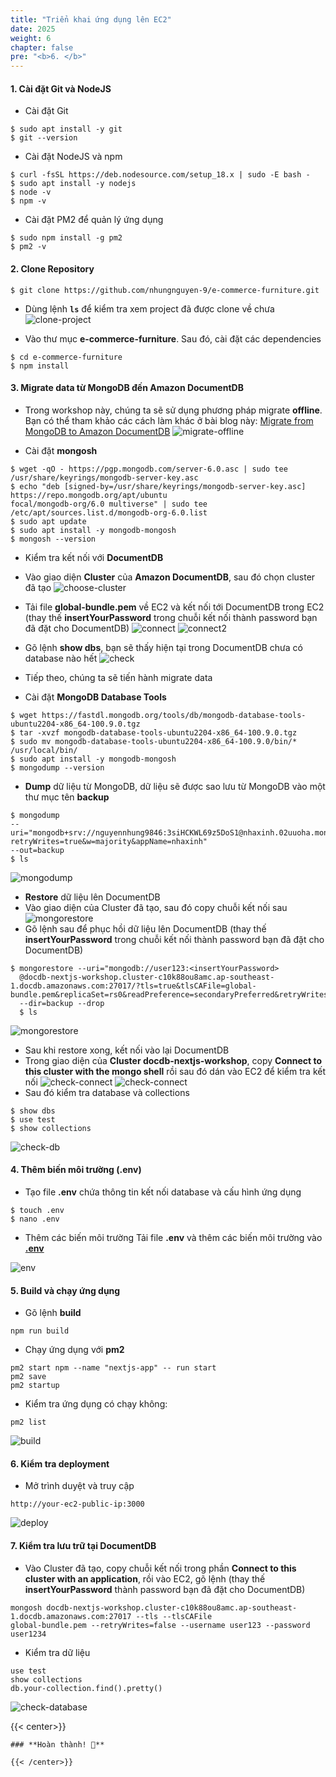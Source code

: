 ```yaml
---
title: "Triển khai ứng dụng lên EC2"
date: 2025
weight: 6
chapter: false
pre: "<b>6. </b>"
---
```


#### 1. Cài đặt Git và NodeJS

- Cài đặt Git

```shell
$ sudo apt install -y git
$ git --version
```

- Cài đặt NodeJS và npm

```shell
$ curl -fsSL https://deb.nodesource.com/setup_18.x | sudo -E bash -
$ sudo apt install -y nodejs
$ node -v
$ npm -v
```

- Cài đặt PM2 để quản lý ứng dụng

```shell
$ sudo npm install -g pm2
$ pm2 -v
```

#### 2. Clone Repository

```shell
$ git clone https://github.com/nhungnguyen-9/e-commerce-furniture.git
```

- Dùng lệnh **`ls`** để kiểm tra xem project đã được clone về chưa
![clone-project](/images/6-deploy-the-application-to-ec2/6.1.png)

- Vào thư mục **e-commerce-furniture**. Sau đó, cài đặt các dependencies

```shell
$ cd e-commerce-furniture
$ npm install
```

#### 3. Migrate data từ MongoDB đến Amazon DocumentDB

- Trong workshop này, chúng ta sẽ sử dụng phương pháp migrate **offline**. Bạn có thể tham khảo các cách làm khác ở bài
blog này: [Migrate from MongoDB to Amazon
DocumentDB](https://aws.amazon.com/blogs/database/migrate-from-mongodb-to-amazon-documentdb-using-the-offline-method/)
![migrate-offline](/images/6-deploy-the-application-to-ec2/offline-migration-approach.gif)

- Cài đặt **mongosh**

```shell
$ wget -qO - https://pgp.mongodb.com/server-6.0.asc | sudo tee /usr/share/keyrings/mongodb-server-key.asc
$ echo "deb [signed-by=/usr/share/keyrings/mongodb-server-key.asc] https://repo.mongodb.org/apt/ubuntu
focal/mongodb-org/6.0 multiverse" | sudo tee /etc/apt/sources.list.d/mongodb-org-6.0.list
$ sudo apt update
$ sudo apt install -y mongodb-mongosh
$ mongosh --version
```

- Kiểm tra kết nối với **DocumentDB**

- Vào giao diện **Cluster** của **Amazon DocumentDB**, sau đó chọn cluster đã tạo
![choose-cluster](/images/6-deploy-the-application-to-ec2/6.3.png)
- Tải file **global-bundle.pem** về EC2 và kết nối tới DocumentDB trong EC2 (thay thế **insertYourPassword** trong chuỗi
kết nối thành password bạn đã đặt cho DocumentDB)
![connect](/images/6-deploy-the-application-to-ec2/6.4.png)
![connect2](/images/6-deploy-the-application-to-ec2/6.5.png)
- Gõ lệnh **show dbs**, bạn sẽ thấy hiện tại trong DocumentDB chưa có database nào hết
![check](/images/6-deploy-the-application-to-ec2/6.6.png)

- Tiếp theo, chúng ta sẽ tiến hành migrate data

- Cài đặt **MongoDB Database Tools**

```shell
$ wget https://fastdl.mongodb.org/tools/db/mongodb-database-tools-ubuntu2204-x86_64-100.9.0.tgz
$ tar -xvzf mongodb-database-tools-ubuntu2204-x86_64-100.9.0.tgz
$ sudo mv mongodb-database-tools-ubuntu2204-x86_64-100.9.0/bin/* /usr/local/bin/
$ sudo apt install -y mongodb-mongosh
$ mongodump --version
```

- **Dump** dữ liệu từ MongoDB, dữ liệu sẽ được sao lưu từ MongoDB vào một thư mục tên **backup**

```shell
$ mongodump
--uri="mongodb+srv://nguyennhung9846:3siHCKWL69z5DoS1@nhaxinh.02uuoha.mongodb.net/?retryWrites=true&w=majority&appName=nhaxinh"
--out=backup
$ ls
```

![mongodump](/images/6-deploy-the-application-to-ec2/6.7.png)

- **Restore** dữ liệu lên DocumentDB
- Vào giao diện của Cluster đã tạo, sau đó copy chuỗi kết nối sau
![mongorestore](/images/6-deploy-the-application-to-ec2/6.8.png)
- Gõ lệnh sau để phục hồi dữ liệu lên DocumentDB (thay thế **insertYourPassword** trong chuỗi kết nối thành password bạn
đã đặt cho DocumentDB)

```shell
$ mongorestore --uri="mongodb://user123:<insertYourPassword>
  @docdb-nextjs-workshop.cluster-c10k88ou8amc.ap-southeast-1.docdb.amazonaws.com:27017/?tls=true&tlsCAFile=global-bundle.pem&replicaSet=rs0&readPreference=secondaryPreferred&retryWrites=false"
  --dir=backup --drop
  $ ls
  ```

  ![mongorestore](/images/6-deploy-the-application-to-ec2/6.9.png)

  - Sau khi restore xong, kết nối vào lại DocumentDB
  - Trong giao diện của **Cluster docdb-nextjs-workshop**, copy **Connect to this cluster with the mongo shell** rồi sau
  đó dán vào EC2 để kiểm tra kết nối
  ![check-connect](/images/6-deploy-the-application-to-ec2/6.10.png)
  ![check-connect](/images/6-deploy-the-application-to-ec2/6.11.png)
  - Sau đó kiểm tra database và collections

  ```shell
  $ show dbs
  $ use test
  $ show collections
  ```

  ![check-db](/images/6-deploy-the-application-to-ec2/6.12.png)

  #### 4. Thêm biến môi trường (.env)

  - Tạo file **.env** chứa thông tin kết nối database và cấu hình ứng dụng

  ```shell
  $ touch .env
  $ nano .env
  ```

  - Thêm các biến môi trường
  Tải file **.env** và thêm các biến môi trường vào
  **[.env](https://drive.google.com/file/d/1PH2-dZjuWKzp2cHs6MVGqb57LLpHhWoR/view?usp=sharing)**

  ![env](/images/6-deploy-the-application-to-ec2/6.13.png)

  #### 5. Build và chạy ứng dụng

  - Gõ lệnh **build**

  ```
  npm run build
  ```

  - Chạy ứng dụng với **pm2**

  ```
  pm2 start npm --name "nextjs-app" -- run start
  pm2 save
  pm2 startup
  ```

  - Kiểm tra ứng dụng có chạy không:

  ```
  pm2 list
  ```

  ![build](/images/6-deploy-the-application-to-ec2/6.14.png)

  #### 6. Kiểm tra deployment

  - Mở trình duyệt và truy cập

  ```
  http://your-ec2-public-ip:3000
  ```

  ![deploy](/images/6-deploy-the-application-to-ec2/6.15.png)

  #### 7. Kiểm tra lưu trữ tại DocumentDB

  - Vào Cluster đã tạo, copy chuỗi kết nối trong phần **Connect to this cluster with an application**, rồi vào EC2, gõ
  lệnh (thay thế **insertYourPassword** thành password bạn đã đặt cho DocumentDB)

  ```
  mongosh docdb-nextjs-workshop.cluster-c10k88ou8amc.ap-southeast-1.docdb.amazonaws.com:27017 --tls --tlsCAFile
  global-bundle.pem --retryWrites=false --username user123 --password user1234
  ```

  - Kiểm tra dữ liệu

  ```
  use test
  show collections
  db.your-collection.find().pretty()
  ```

  ![check-database](/images/6-deploy-the-application-to-ec2/6.16.png)

  {{< center>}}

    ### **Hoàn thành! 🚀**

    {{< /center>}}